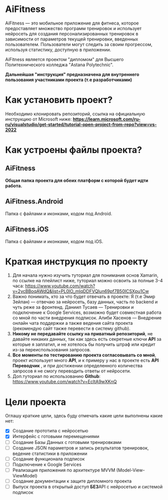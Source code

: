 # AiFitness

AiFitness — это мобильное приложение для фитнеса, которое предоставляет  множество программ тренировок и использует нейросеть для создания персонализированных тренировок в зависимости от параметров текущей тренировки, введенных пользователем. Пользователи могут следить за своим прогрессом, используя статистику, доступную в приложении.

AiFitness является проектом "дипломом" для Высшего Политехнического колледжа "Astana Polytechnic".


**Дальнейшая "инструкция" предназначена для внутреннего пользования участниками проекта (т.е разработчиками)**

# Как установить проект?

Необходимо клонировать репозиторий, ссылка на официальную инструкцию от Microsoft ниже:
**https://learn.microsoft.com/ru-ru/visualstudio/get-started/tutorial-open-project-from-repo?view=vs-2022**

# Как устроены файлы проекта?
## AiFitness
**Общая папка проекта для обеих платформ с которой будет идти работа.**
## AiFitness.Android
Папка с файлами и иконками, кодом под Android.
## AiFitness.iOS
Папка с файлами и иконками, кодом под iOS.

# Краткая инструкция по проекту

 1. Для начала нужно изучить туториал для понимания основ Xamarin, по ссылке на плейлист ниже, туториал можно освоить за полные 3-4 часа:
https://www.youtube.com/watch?v=2ycBBoqAWdQ&list=PL0lO_mIqDDFVQIun69pf7B50ICSXpu1Cw
2. Важно понимать, кто за что будет отвечать в проекте:
Я (т.е Эмир Зейлан) — отвечаю за нейросеть, базу данных, часть по backend и чуть реже за фронтенд.
Даниил Тусаев — Тренировки и подключение к Google Services, возможно будет совместная работа со мной по части внедрения подписок.
Алиби Хасенов — Внедрение онлайн чата поддержки а также ведения сайта проекта (рекомендую сайт также перевести в систему github).
3. **Никому не передавайте ссылку на приватный репозиторий**, не давайте никаких данных, так как здесь есть секретные ключи **API** за которые я заплатил, и не хотелось бы получить штраф или кредит из-за переиспользования запросов.
4. **Все моменты по тестированию проекта согласовывать со мной**, проект использует много **API**, и к примеру у нас в проекте есть **API Переводчик** , и при достижении определенного количества запросов я не смогу переводить ответы от нейросети.
5. Доп.туториал по использованию **Github**:
https://www.youtube.com/watch?v=EcItA9wXKnQ

# Цели проекта

Оглашу краткие цели, здесь буду отмечать какие цели выполнены какие нет:

 - [x] Создание прототипа с нейросетью
 - [x] Интерфейс с готовыми перемещениями
 - [ ] Создание Базы Данных с готовыми тренировками
 - [ ] Создание JSON параметров и запись результатов тренировок, ведение статистики в приложении
 - [ ] Создание функционала подписок
 - [ ] Подключение к Google Services
 - [ ] Реализация приложения по архитектуре MVVM (Model-View-ViewModel)
 - [ ] Создание документации к защите дипломного проекта
 - [ ] Выпуск проекта в открытый доступ **БЕЗ**API с нейросетью и системой подписок
